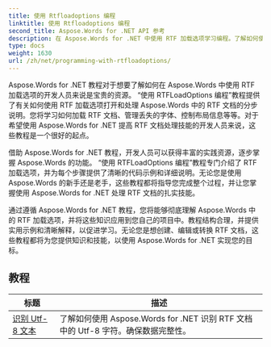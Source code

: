 ```yaml
---
title: 使用 Rtfloadoptions 编程
linktitle: 使用 Rtfloadoptions 编程
second_title: Aspose.Words for .NET API 参考
description: 在 Aspose.Words for .NET 中使用 RTF 加载选项学习编程。了解如何使用分步教程和示例 C# 代码加载和操作 RTF 文档。
type: docs
weight: 1630
url: /zh/net/programming-with-rtfloadoptions/
---
```

Aspose.Words for .NET 教程对于想要了解如何在 Aspose.Words 中使用 RTF 加载选项的开发人员来说是宝贵的资源。 “使用 RTFLoadOptions 编程”教程提供了有关如何使用 RTF 加载选项打开和处理 Aspose.Words 中的 RTF 文档的分步说明。您将学习如何加载 RTF 文档、管理丢失的字体、控制布局信息等等。对于希望使用 Aspose.Words for .NET 提高 RTF 文档处理技能的开发人员来说，这些教程是一个很好的起点。

借助 Aspose.Words for .NET 教程，开发人员可以获得丰富的实践资源，逐步掌握 Aspose.Words 的功能。 “使用 RTFLoadOptions 编程”教程专门介绍了 RTF 加载选项，并为每个步骤提供了清晰的代码示例和详细说明。无论您是使用 Aspose.Words 的新手还是老手，这些教程都将指导您完成整个过程，并让您掌握使用 Aspose.Words for .NET 处理 RTF 文档的扎实技能。

通过遵循 Aspose.Words for .NET 教程，您将能够彻底理解 Aspose.Words 中的 RTF 加载选项，并将这些知识应用到您自己的项目中。教程结构合理，并提供实用示例和清晰解释，以促进学习。无论您是想创建、编辑或转换 RTF 文档，这些教程都将为您提供知识和技能，以使用 Aspose.Words for .NET 实现您的目标。

 ## 教程
| 标题 | 描述 |
| --- | --- |
| [识别 Utf-8 文本](./recognize-utf8-text/) | 了解如何使用 Aspose.Words for .NET 识别 RTF 文档中的 Utf-8 字符。确保数据完整性。 |